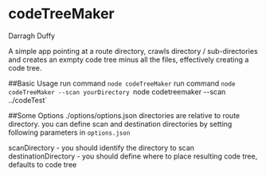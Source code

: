# codeTreeMaker
Darragh Duffy

A simple app pointing at a route directory, crawls directory / sub-directories
and creates an exmpty code tree minus all the files, effectively creating a code tree.

##Basic Usage
run command `node codeTreeMaker`
run command `node codeTreeMaker --scan yourDirectory
`node codetreemaker --scan ../codeTest`

##Some Options
./options/options.json
directories are relative to route directory. you can define scan and destination directories by setting following parameters in `options.json`

scanDirectory - you should identify the directory to scan
destinationDirectory - you should define where to place resulting code tree, defaults to code tree


